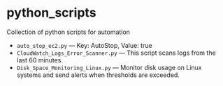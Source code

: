 # python_scripts
Collection of python scripts for automation
 - `auto_stop_ec2.py` — Key: AutoStop, Value: true  
 - `CloudWatch_Logs_Error_Scanner.py` — This script scans logs from the last 60 minutes.  
 - `Disk_Space_Monitoring_Linux.py` — Monitor disk usage on Linux systems and send alerts when thresholds are exceeded.
